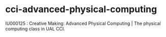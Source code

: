 # cci-advanced-physical-computing
IU000125 : Creative Making: Advanced Physical Computing | The physical computing class in UAL CCI.
